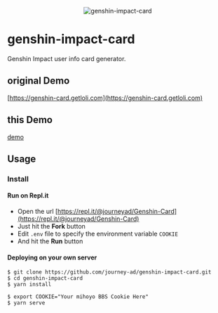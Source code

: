 <p align="center"><img src="http://43.143.33.99:3000/detail/rand/76907318.png" alt="genshin-impact-card"></p>

# genshin-impact-card

Genshin Impact user info card generator.

## original Demo
[https://genshin-card.getloli.com](https://genshin-card.getloli.com)

## this Demo
[demo](http://43.143.33.99:3000)

## Usage

### Install

#### Run on Repl.it

- Open the url [https://repl.it/@journeyad/Genshin-Card](https://repl.it/@journeyad/Genshin-Card)
- Just hit the **Fork** button
- Edit `.env` file to specify the environment variable `COOKIE`
- And hit the **Run** button

#### Deploying on your own server

```shell
$ git clone https://github.com/journey-ad/genshin-impact-card.git
$ cd genshin-impact-card
$ yarn install

$ export COOKIE="Your mihoyo BBS Cookie Here"
$ yarn serve
```
